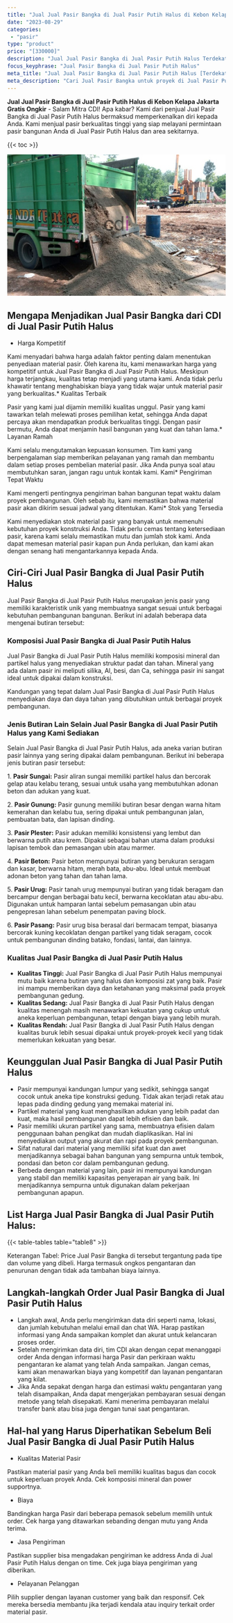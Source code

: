 ```yaml
---
title: "Jual Jual Pasir Bangka di Jual Pasir Putih Halus di Kebon Kelapa Jakarta Gratis Ongkir"
date: "2023-08-29"
categories:
 - "pasir"
type: "product"
price: "[330000]"
description: "Jual Jual Pasir Bangka di Jual Pasir Putih Halus Terdekat. Jual Pasir Bangka ini sering dipakai dalam proyek konstruksi sebagai material adukan yang terpilih dan halus. Hubungi kami untuk informasi lebih lanjut."
focus_keyphrase: "Jual Pasir Bangka di Jual Pasir Putih Halus"
meta_title: "Jual Jual Pasir Bangka di Jual Pasir Putih Halus [Terdekat] - CDI"
meta_description: "Cari Jual Pasir Bangka untuk proyek di Jual Pasir Putih Halus? Kami menyediakan Jual Pasir Bangka berkualitas untuk bahan campuran. Raih penawaran terbaik sekarang."
---
```


**Jual Jual Pasir Bangka di Jual Pasir Putih Halus di Kebon Kelapa Jakarta Gratis Ongkir** - Salam Mitra CDI! Apa kabar? Kami dari penjual Jual Pasir Bangka di Jual Pasir Putih Halus bermaksud memperkenalkan diri kepada Anda. Kami menjual pasir berkualitas tinggi yang siap melayani permintaan pasir bangunan Anda di Jual Pasir Putih Halus dan area sekitarnya.

{{< toc >}}

![Jual Jual Pasir Bangka di Jual Pasir Putih Halus di Kebon Kelapa Jakarta Gratis Ongkir](/images/pasir/pasir-bangunan-37.jpg)

## Mengapa Menjadikan Jual Pasir Bangka dari CDI di Jual Pasir Putih Halus

*   Harga Kompetitif

Kami menyadari bahwa harga adalah faktor penting dalam menentukan penyediaan material pasir. Oleh karena itu, kami menawarkan harga yang kompetitif untuk Jual Pasir Bangka di Jual Pasir Putih Halus. Meskipun harga terjangkau, kualitas tetap menjadi yang utama kami. Anda tidak perlu khawatir tentang menghabiskan biaya yang tidak wajar untuk material pasir yang berkualitas.*   Kualitas Terbaik

Pasir yang kami jual dijamin memiliki kualitas unggul. Pasir yang kami tawarkan telah melewati proses pemilihan ketat, sehingga Anda dapat percaya akan mendapatkan produk berkualitas tinggi. Dengan pasir bermutu, Anda dapat menjamin hasil bangunan yang kuat dan tahan lama.*   Layanan Ramah

Kami selalu mengutamakan kepuasan konsumen. Tim kami yang berpengalaman siap memberikan pelayanan yang ramah dan membantu dalam setiap proses pembelian material pasir. Jika Anda punya soal atau membutuhkan saran, jangan ragu untuk kontak kami. Kami*   Pengiriman Tepat Waktu

Kami mengerti pentingnya pengiriman bahan bangunan tepat waktu dalam proyek pembangunan. Oleh sebab itu, kami memastikan bahwa material pasir akan dikirim sesuai jadwal yang ditentukan. Kami*   Stok yang Tersedia

Kami menyediakan stok material pasir yang banyak untuk memenuhi kebutuhan proyek konstruksi Anda. Tidak perlu cemas tentang ketersediaan pasir, karena kami selalu memastikan mutu dan jumlah stok kami. Anda dapat memesan material pasir kapan pun Anda perlukan, dan kami akan dengan senang hati mengantarkannya kepada Anda. 

## Ciri-Ciri Jual Pasir Bangka di Jual Pasir Putih Halus

Jual Pasir Bangka di Jual Pasir Putih Halus merupakan jenis pasir yang memiliki karakteristik unik yang membuatnya sangat sesuai untuk berbagai kebutuhan pembangunan bangunan. Berikut ini adalah beberapa data mengenai butiran tersebut:

### Komposisi Jual Pasir Bangka di Jual Pasir Putih Halus

Jual Pasir Bangka di Jual Pasir Putih Halus memiliki komposisi mineral dan partikel halus yang menyediakan struktur padat dan tahan. Mineral yang ada dalam pasir ini meliputi silika, Al, besi, dan Ca, sehingga pasir ini sangat ideal untuk dipakai dalam konstruksi.

Kandungan yang tepat dalam Jual Pasir Bangka di Jual Pasir Putih Halus menyediakan daya dan daya tahan yang dibutuhkan untuk berbagai proyek pembangunan.

### Jenis Butiran Lain Selain Jual Pasir Bangka di Jual Pasir Putih Halus yang Kami Sediakan

Selain Jual Pasir Bangka di Jual Pasir Putih Halus, ada aneka varian butiran pasir lainnya yang sering dipakai dalam pembangunan. Berikut ini beberapa jenis butiran pasir tersebut:

1\.  **Pasir Sungai:** Pasir aliran sungai memiliki partikel halus dan bercorak gelap atau kelabu terang, sesuai untuk usaha yang membutuhkan adonan beton dan adukan yang kuat.

2\.  **Pasir Gunung:** Pasir gunung memiliki butiran besar dengan warna hitam kemerahan dan kelabu tua, sering dipakai untuk pembangunan jalan, pembuatan bata, dan lapisan dinding.

3\.  **Pasir Plester:** Pasir adukan memiliki konsistensi yang lembut dan berwarna putih atau krem. Dipakai sebagai bahan utama dalam produksi lapisan tembok dan pemasangan ubin atau marmer.

4\.  **Pasir Beton:** Pasir beton mempunyai butiran yang berukuran seragam dan kasar, berwarna hitam, merah bata, abu-abu. Ideal untuk membuat adonan beton yang tahan dan tahan lama.

5\.  **Pasir Urug:** Pasir tanah urug mempunyai butiran yang tidak beragam dan bercampur dengan berbagai batu kecil, berwarna kecoklatan atau abu-abu. Digunakan untuk hamparan lantai sebelum pemasangan ubin atau pengepresan lahan sebelum penempatan paving block.

6\.  **Pasir Pasang:** Pasir urug bisa berasal dari bermacam tempat, biasanya bercorak kuning kecoklatan dengan partikel yang tidak seragam, cocok untuk pembangunan dinding batako, fondasi, lantai, dan lainnya.

### Kualitas Jual Pasir Bangka di Jual Pasir Putih Halus

*   **Kualitas Tinggi:** Jual Pasir Bangka di Jual Pasir Putih Halus mempunyai mutu baik karena butiran yang halus dan komposisi zat yang baik. Pasir ini mampu memberikan daya dan ketahanan yang maksimal pada proyek pembangunan gedung.
*   **Kualitas Sedang:** Jual Pasir Bangka di Jual Pasir Putih Halus dengan kualitas menengah masih menawarkan kekuatan yang cukup untuk aneka keperluan pembangunan, tetapi dengan biaya yang lebih murah.
*   **Kualitas Rendah:** Jual Pasir Bangka di Jual Pasir Putih Halus dengan kualitas buruk lebih sesuai dipakai untuk proyek-proyek kecil yang tidak memerlukan kekuatan yang besar.

## Keunggulan Jual Pasir Bangka di Jual Pasir Putih Halus

*   Pasir mempunyai kandungan lumpur yang sedikit, sehingga sangat cocok untuk aneka tipe konstruksi gedung. Tidak akan terjadi retak atau lepas pada dinding gedung yang memakai material ini.
*   Partikel material yang kuat menghasilkan adukan yang lebih padat dan kuat, maka hasil pembangunan dapat lebih efisien dan baik.
*   Pasir memiliki ukuran partikel yang sama, membuatnya efisien dalam penggunaan bahan pengikat dan mudah diaplikasikan. Hal ini menyediakan output yang akurat dan rapi pada proyek pembangunan.
*   Sifat natural dari material yang memiliki sifat kuat dan awet menjadikannya sebagai bahan bangunan yang sempurna untuk tembok, pondasi dan beton cor dalam pembangunan gedung.
*   Berbeda dengan material yang lain, pasir ini mempunyai kandungan yang stabil dan memiliki kapasitas penyerapan air yang baik. Ini menjadikannya sempurna untuk digunakan dalam pekerjaan pembangunan apapun.

## List Harga Jual Pasir Bangka di Jual Pasir Putih Halus:

{{< table-tables table="table8" >}}

Keterangan Tabel: Price Jual Pasir Bangka di tersebut tergantung pada tipe dan volume yang dibeli. Harga termasuk ongkos pengantaran dan penurunan dengan tidak ada tambahan biaya lainnya.

## Langkah-langkah Order Jual Pasir Bangka di Jual Pasir Putih Halus

*   Langkah awal, Anda perlu mengirimkan data diri seperti nama, lokasi, dan jumlah kebutuhan melalui email dan chat WA. Harap pastikan informasi yang Anda sampaikan komplet dan akurat untuk kelancaran proses order.
*   Setelah mengirimkan data diri, tim CDI akan dengan cepat menanggapi order Anda dengan informasi harga Pasir dan perkiraan waktu pengantaran ke alamat yang telah Anda sampaikan. Jangan cemas, kami akan menawarkan biaya yang kompetitif dan layanan pengantaran yang kilat.
*   Jika Anda sepakat dengan harga dan estimasi waktu pengantaran yang telah disampaikan, Anda dapat mengerjakan pembayaran sesuai dengan metode yang telah disepakati. Kami menerima pembayaran melalui transfer bank atau bisa juga dengan tunai saat pengantaran.

## Hal-hal yang Harus Diperhatikan Sebelum Beli Jual Pasir Bangka di Jual Pasir Putih Halus

*   Kualitas Material Pasir

Pastikan material pasir yang Anda beli memiliki kualitas bagus dan cocok untuk keperluan proyek Anda. Cek komposisi mineral dan power supportnya.
*   Biaya

Bandingkan harga Pasir dari beberapa pemasok sebelum memilih untuk order. Cek harga yang ditawarkan sebanding dengan mutu yang Anda terima.
*   Jasa Pengiriman

Pastikan supplier bisa mengadakan pengiriman ke address Anda di Jual Pasir Putih Halus dengan on time. Cek juga biaya pengiriman yang diberikan.
*   Pelayanan Pelanggan

Pilih supplier dengan layanan customer yang baik dan responsif. Cek mereka bersedia membantu jika terjadi kendala atau inquiry terkait order material pasir.
